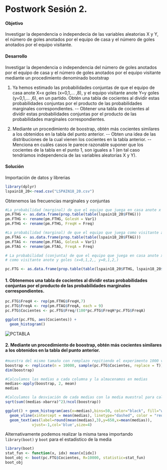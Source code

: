 # Postwork Sesión 2.

#### Objetivo

Investigar la dependencia o independecia de las variables aleatorias X y Y, el número de goles anotados por el equipo de casa y el número de goles anotados por el equipo visitante.

#### Desarrollo
Investigar la dependencia o independencia del número de goles anotados por el equipo de casa y el número de goles anotados por el equipo visitante mediante un procedimiento denominado bootstrap

1. Ya hemos estimado las probabilidades conjuntas de que el equipo de casa anote X=x goles (x=0,1,... ,8), y el equipo visitante anote Y=y goles (y=0,1,... ,6), en un partido. Obtén una tabla de cocientes al dividir estas probabilidades conjuntas por el producto de las probabilidades marginales correspondientes.
-- Obtener una tabla de cocientes al dividir estas probabilidades conjuntas por el producto de las probabilidades marginales correspondientes.

2. Mediante un procedimiento de boostrap, obtén más cocientes similares a los obtenidos en la tabla del punto anterior.
-- Obten una idea de las distribuciones de la cual vienen los cocientes en la tabla anterior. 
-- Menciona en cuáles casos le parece razonable suponer que los cocientes de la tabla en el punto 1, son iguales a 1 (en tal caso tendríamos independencia de las variables aleatorias X y Y).

#### Solución

Importación de datos y librerias
```R
library(dplyr)
lspain18_20<-read.csv("LSPAIN18_20.csv")
```

Obtenemos las frecuencias marginales y conjuntas
```R
#La probabilidad (marginal) de que el equipo que juega en casa anote x goles (x=0,1,2,)
pm.FTHG <- as.data.frame(prop.table(table(lspain18_20$FTHG)))
pm.FTHG <- rename(pm.FTHG, GolesH = Var1)
pm.FTHG <- rename(pm.FTHG, FreqH = Freq)

#La probabilidad (marginal) de que el equipo que juega como visitante anote y goles (y=0,1,2,)
pm.FTAG <- as.data.frame(prop.table(table(lspain18_20$FTAG)))
pm.FTAG <- rename(pm.FTAG, GolesA = Var1)
pm.FTAG <- rename(pm.FTAG, FreqA = Freq)

# La probabilidad (conjunta) de que el equipo que juega en casa anote x goles y el equipo que juega 
# como visitante anote y goles (x=0,1,2,, y=0,1,2,)

pc.FTG <- as.data.frame(prop.table(table(lspain18_20$FTHG, lspain18_20$FTAG)) * 100)
```

#### 1. Obtenemos una tabla de cocientes al dividir estas probabilidades conjuntas por el producto de las probabilidades marginales correspondientes.
```R
pc.FTG$FreqH <- rep(pm.FTHG$FreqH,7)
pc.FTG$FreqA <- rep(pm.FTAG$FreqA, each = 9)
pc.FTG$Cocientes <- pc.FTG$Freq/(100*pc.FTG$FreqH*pc.FTG$FreqA)

ggplot(pc.FTG, aes(Cocientes)) + 
  geom_histogram()
```
![PCTABLA](https://user-images.githubusercontent.com/71915068/105949628-9935c000-6032-11eb-9514-06c23793d355.PNG)

#### 2. Mediante un procedimiento de boostrap, obtén más cocientes similares a los obtenidos en la tabla del punto anterior.
```R
#muestra del mismo tamaño con remplazo repitiendo el experimento 1000 veces
boostrap <- replicate(n = 10000, sample(pc.FTG$Cocientes, replace = T))
dim(boostrap)

#Calculamos las medias a cada columna y la almacenamos en medias
medias<-apply(boostrap, 2, mean)
medias

#Calculamos la desviación de cada medias con la media muestral para calcular el "error estandar"
sqrt(sum((medias-xbarra)^2)/ncol(boostrap))

ggplot() + geom_histogram(aes(x=medias),bins=50, color="black", fill="white")+
  geom_vline(xintercept = mean(medias), linetype="dashed", color = "red", size=1) + 
  geom_text(aes(label=round(mean(medias),3),y=650,x=mean(medias)),
            vjust=-1,col='blue',size=4)
```

Alternativamente podemos realizar la misma tarea importando `library(boot)` y `boot` para el estadistico de la media
```R
library(boot)
stat_fun <- function(x, idx) mean(x[idx])
boot_obj <- boot(pc.FTG$Cocientes, R=10000, statistic=stat_fun)
boot_obj
```
